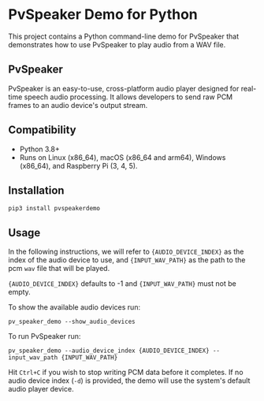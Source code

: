 # PvSpeaker Demo for Python

This project contains a Python command-line demo for PvSpeaker that demonstrates how to use PvSpeaker to play audio from a WAV file.

## PvSpeaker

PvSpeaker is an easy-to-use, cross-platform audio player designed for real-time speech audio processing. It allows developers to send raw PCM frames to an audio device's output stream.

## Compatibility

- Python 3.8+
- Runs on Linux (x86_64), macOS (x86_64 and arm64), Windows (x86_64), and Raspberry Pi (3, 4, 5).

## Installation

```console
pip3 install pvspeakerdemo
```

## Usage

In the following instructions, we will refer to  `{AUDIO_DEVICE_INDEX}` as the index of the audio device to use, and `{INPUT_WAV_PATH}` as the path to the pcm `wav` file that will be played.

`{AUDIO_DEVICE_INDEX}` defaults to -1 and `{INPUT_WAV_PATH}` must not be empty.

To show the available audio devices run:

```console
pv_speaker_demo --show_audio_devices
```

To run PvSpeaker run:

```console
pv_speaker_demo --audio_device_index {AUDIO_DEVICE_INDEX} --input_wav_path {INPUT_WAV_PATH}
```

Hit `Ctrl+C` if you wish to stop writing PCM data before it completes. If no audio device index (`-d`) is provided, the demo will use the system's default audio player device.